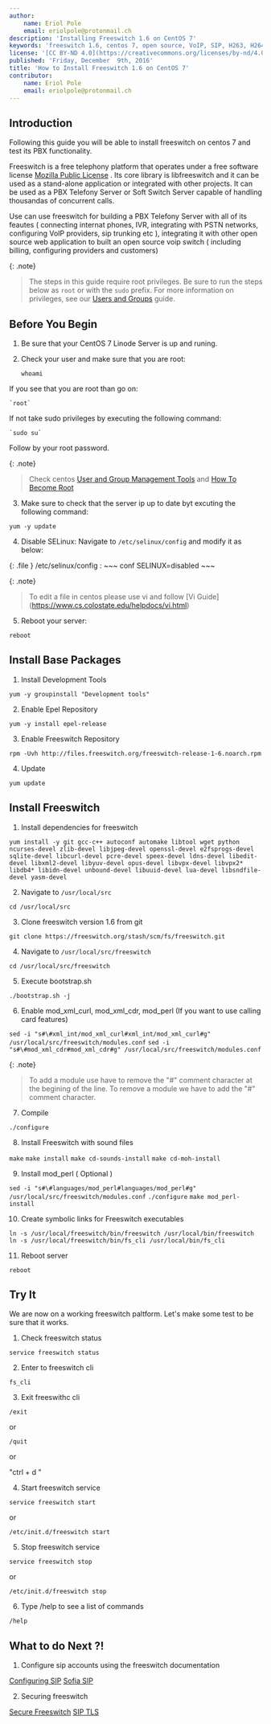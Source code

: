 ```yaml
---
author:
    name: Eriol Pole
    email: eriolpole@protonmail.ch
description: 'Installing Freeswitch 1.6 on CentOS 7'
keywords: 'freeswitch 1.6, centos 7, open source, VoIP, SIP, H263, H264, IVR, API, skypopen, H.323, SCCP'
license: '[CC BY-ND 4.0](https://creativecommons.org/licenses/by-nd/4.0)'
published: 'Friday, December  9th, 2016'
title: 'How to Install Freeswitch 1.6 on CentOS 7'
contributor:
    name: Eriol Pole
	email: eriolpole@protonmail.ch
---
```


## Introduction

Following this guide you will be able to install freeswitch on centos 7 and test its PBX functionality. 

Freeswitch is a free telephony platform that operates under a free software license [Mozilla Public License](https://www.mozilla.org/en-US/MPL/) . Its core library is libfreeswitch and it can be used as a stand-alone application or integrated with other projects. It can be used as a PBX Telefony Server or Soft Switch Server capable of handling thousandas of concurrent calls.

Use can use freeswitch for building a PBX Telefony Server with all of its feautes ( connecting internat phones, IVR, integrating with PSTN networks, configuring VoIP providers, sip trunking etc ), integrating it with other open source web application to built an open source voip switch ( including billing, configuring providers and customers)

{: .note}
>
> The steps in this guide require root privileges. Be sure to run the steps below as `root` or with the `sudo` prefix. For more information on privileges, see our [Users and Groups](/docs/tools-reference/linux-users-and-groups) guide. 

## Before You Begin

1. Be sure that your CentOS 7 Linode Server is up and runing.
2. Check your user and make sure that you are root:

    `whoami`

If you see that you are root than go on:

	`root`
	
If not take sudo privileges by executing the following command:

	`sudo su`
	
Follow by your root password.

{: .note}
>
> Check centos [User and Group Management Tools](https://www.centos.org/docs/5/html/Deployment_Guide-en-US/s1-users-tools.html) and [How To Become Root](https://wiki.centos.org/TipsAndTricks/BecomingRoot)
	
3. Make sure to check that the server ip up to date byt excuting the following command: 

`yum -y update`

4. Disable SELinux: Navigate to `/etc/selinux/config` and modify it as below:

{: .file }
/etc/selinux/config
:   ~~~ conf
    SELINUX=disabled
    ~~~

{: .note}
>
> To edit a file in centos please use vi and follow  [Vi Guide] (https://www.cs.colostate.edu/helpdocs/vi.html)

5. Reboot your server:

`reboot`


## Install Base Packages

1. Install Development Tools

`yum -y groupinstall "Development tools"`

2. Enable Epel Repository

`yum -y install epel-release`

3. Enable Freeswitch Repository

`rpm -Uvh http://files.freeswitch.org/freeswitch-release-1-6.noarch.rpm`

4. Update

`yum update`

## Install Freeswitch

1. Install dependencies for freeswitch

`yum install -y git gcc-c++ autoconf automake libtool wget python ncurses-devel zlib-devel libjpeg-devel openssl-devel e2fsprogs-devel sqlite-devel libcurl-devel pcre-devel speex-devel ldns-devel libedit-devel libxml2-devel libyuv-devel opus-devel libvpx-devel libvpx2* libdb4* libidn-devel unbound-devel libuuid-devel lua-devel libsndfile-devel yasm-devel`

2. Navigate to `/usr/local/src`

`cd /usr/local/src`

3. Clone freeswitch version 1.6 from git 

`git clone https://freeswitch.org/stash/scm/fs/freeswitch.git`

4. Navigate to `/usr/local/src/freeswitch`

`cd /usr/local/src/freeswitch`

5. Execute bootstrap.sh

`./bootstrap.sh -j`

6. Enable mod_xml_curl, mod_xml_cdr, mod_perl (If you want to use calling card features)

`sed -i "s#\#xml_int/mod_xml_curl#xml_int/mod_xml_curl#g" /usr/local/src/freeswitch/modules.conf`
`sed -i "s#\#mod_xml_cdr#mod_xml_cdr#g" /usr/local/src/freeswitch/modules.conf`

{: .note}
>
> To add a module use have to remove the "#" comment character at the begining of the line. To remove a module we have to add the "#" comment character. 

7. Compile

`./configure`

8. Install Freeswitch with sound files

`make`
`make install`
`make cd-sounds-install`
`make cd-moh-install`

9. Install mod_perl ( Optional )

`sed -i "s#\#languages/mod_perl#languages/mod_perl#g" /usr/local/src/freeswitch/modules.conf`
`./configure`
`make mod_perl-install`

10. Create symbolic links for Freeswitch executables

`ln -s /usr/local/freeswitch/bin/freeswitch /usr/local/bin/freeswitch`
`ln -s /usr/local/freeswitch/bin/fs_cli /usr/local/bin/fs_cli`

11. Reboot server 

`reboot`

## Try It

We are now on a working freeswitch paltform. Let's make some test to be sure that it works.

1. Check freeswitch status

`service freeswitch status`

2. Enter to freeswitch cli

`fs_cli`

3. Exit freeswithc cli

`/exit` 

or 

`/quit` 

or 

"ctrl + d "

4. Start freeswitch service

`service freeswitch start`

or 

`/etc/init.d/freeswitch start`

5. Stop freeswitch service

`service freeswitch stop`

or 

`/etc/init.d/freeswitch stop`

6. Type /help <enter> to see a list of commands

`/help`

## What to do Next ?!

1. Configure sip accounts using the freeswitch documentation

[Configuring SIP](https://wiki.freeswitch.org/wiki/Configuring_SIP)
[Sofia SIP](http://wiki.freeswitch.org/wiki/Sofia-SIP)


2. Securing freeswitch

[Secure Freeswitch](https://freeswitch.org/confluence/display/FREESWITCH/Security)
[SIP TLS](https://wiki.freeswitch.org/wiki/SIP_TLS)
